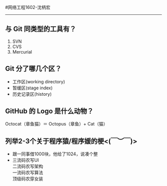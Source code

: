 #网络工程1602-沈柄宏
***
## 与 Git 同类型的工具有？
1. SVN
2. CVS
3. Mercurial
## Git 分了哪几个区？
* 工作区(working directory) 
* 暂缓区(stage index) 
* 历史记录区(history)
## GitHub 的 Logo 是什么动物？
Octocat（章鱼猫）＝ Octopus（章鱼）+ Cat（猫）
## 列举2-3个关于程序猿/程序媛的梗<(￣︶￣)>
- 跟一同事借1000块，他给了1024，说凑个整
- 三流码农写UI  
二流码农写架构  
一流码农写算法  
顶级码农穿女装